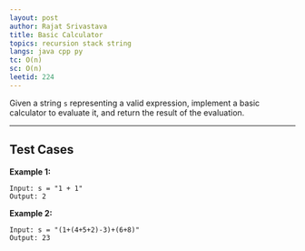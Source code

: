 ```yaml
---
layout: post
author: Rajat Srivastava
title: Basic Calculator
topics: recursion stack string
langs: java cpp py
tc: O(n)
sc: O(n)
leetid: 224
---
```


Given a string `s` representing a valid expression, implement a basic calculator to evaluate it, and return the result of the evaluation.

---

## Test Cases

**Example 1:** 
```
Input: s = "1 + 1"
Output: 2
```

**Example 2:** 
```
Input: s = "(1+(4+5+2)-3)+(6+8)"
Output: 23
```